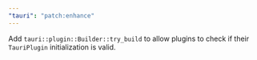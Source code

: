 ```yaml
---
"tauri": "patch:enhance"
---
```


Add `tauri::plugin::Builder::try_build` to allow plugins to check if their `TauriPlugin` initialization is valid.
